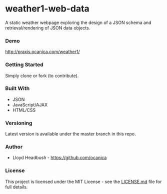 # weather1-web-data

A static weather webpage exploring the design of a JSON schema and retrieval/rendering of JSON data objects.

### Demo
http://praxis.ocanica.com/weather1/

### Getting Started
Simply clone or fork (to contribute).

### Built With
 - JSON
 - JavaScript/AJAX
 - HTML/CSS

### Versioning
Latest version is available under the master branch in this repo.

### Author
 - Lloyd Headbush - https://github.com/ocanica

### License
This project is licensed under the MIT License - see the [LICENSE.md](https://github.com/ocanica/weather1-web-data/blob/master/LICENSE) file for full details.
